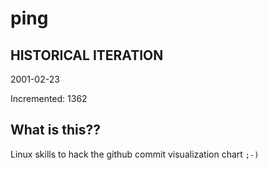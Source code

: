 # ping

## HISTORICAL ITERATION
2001-02-23

Incremented: 1362

## What is this?? 
Linux skills to hack the github commit visualization chart `;-)`
